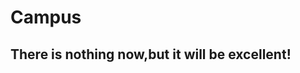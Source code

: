 Campus
======
There is nothing now,but it will be excellent!
----------------------------------------------
